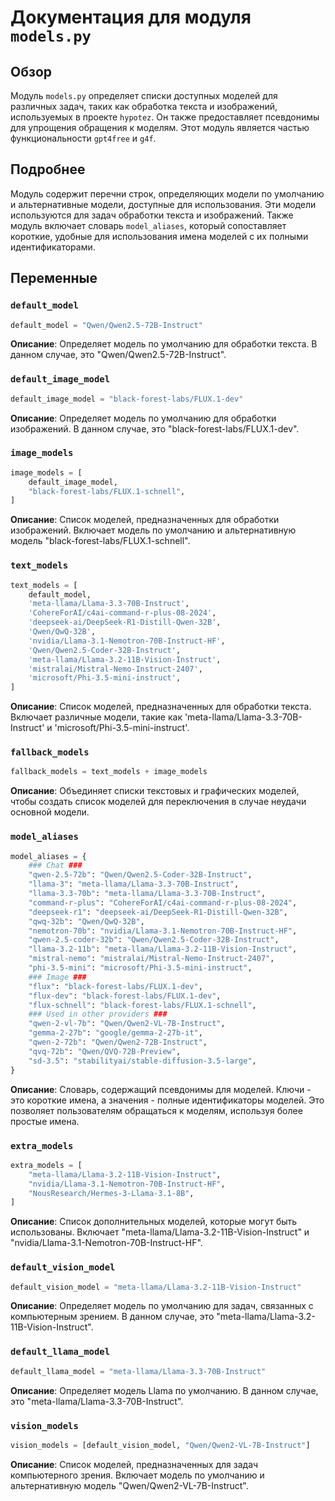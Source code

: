 # Документация для модуля `models.py`

## Обзор

Модуль `models.py` определяет списки доступных моделей для различных задач, таких как обработка текста и изображений, используемых в проекте `hypotez`. Он также предоставляет псевдонимы для упрощения обращения к моделям. Этот модуль является частью функциональности `gpt4free` и `g4f`.

## Подробнее

Модуль содержит перечни строк, определяющих модели по умолчанию и альтернативные модели, доступные для использования. Эти модели используются для задач обработки текста и изображений. Также модуль включает словарь `model_aliases`, который сопоставляет короткие, удобные для использования имена моделей с их полными идентификаторами.
## Переменные

### `default_model`

```python
default_model = "Qwen/Qwen2.5-72B-Instruct"
```

**Описание**: Определяет модель по умолчанию для обработки текста. В данном случае, это "Qwen/Qwen2.5-72B-Instruct".

### `default_image_model`

```python
default_image_model = "black-forest-labs/FLUX.1-dev"
```

**Описание**: Определяет модель по умолчанию для обработки изображений. В данном случае, это "black-forest-labs/FLUX.1-dev".

### `image_models`

```python
image_models = [    
    default_image_model,
    "black-forest-labs/FLUX.1-schnell",
]
```

**Описание**: Список моделей, предназначенных для обработки изображений. Включает модель по умолчанию и альтернативную модель "black-forest-labs/FLUX.1-schnell".

### `text_models`

```python
text_models = [
    default_model,
    'meta-llama/Llama-3.3-70B-Instruct',
    'CohereForAI/c4ai-command-r-plus-08-2024',
    'deepseek-ai/DeepSeek-R1-Distill-Qwen-32B',
    'Qwen/QwQ-32B',
    'nvidia/Llama-3.1-Nemotron-70B-Instruct-HF',
    'Qwen/Qwen2.5-Coder-32B-Instruct',
    'meta-llama/Llama-3.2-11B-Vision-Instruct',
    'mistralai/Mistral-Nemo-Instruct-2407',
    'microsoft/Phi-3.5-mini-instruct',
]
```

**Описание**: Список моделей, предназначенных для обработки текста. Включает различные модели, такие как 'meta-llama/Llama-3.3-70B-Instruct' и 'microsoft/Phi-3.5-mini-instruct'.

### `fallback_models`

```python
fallback_models = text_models + image_models
```

**Описание**: Объединяет списки текстовых и графических моделей, чтобы создать список моделей для переключения в случае неудачи основной модели.

### `model_aliases`

```python
model_aliases = {
    ### Chat ###
    "qwen-2.5-72b": "Qwen/Qwen2.5-Coder-32B-Instruct",
    "llama-3": "meta-llama/Llama-3.3-70B-Instruct",
    "llama-3.3-70b": "meta-llama/Llama-3.3-70B-Instruct",
    "command-r-plus": "CohereForAI/c4ai-command-r-plus-08-2024",
    "deepseek-r1": "deepseek-ai/DeepSeek-R1-Distill-Qwen-32B",
    "qwq-32b": "Qwen/QwQ-32B",
    "nemotron-70b": "nvidia/Llama-3.1-Nemotron-70B-Instruct-HF",
    "qwen-2.5-coder-32b": "Qwen/Qwen2.5-Coder-32B-Instruct",
    "llama-3.2-11b": "meta-llama/Llama-3.2-11B-Vision-Instruct",
    "mistral-nemo": "mistralai/Mistral-Nemo-Instruct-2407",
    "phi-3.5-mini": "microsoft/Phi-3.5-mini-instruct",
    ### Image ###
    "flux": "black-forest-labs/FLUX.1-dev",
    "flux-dev": "black-forest-labs/FLUX.1-dev",
    "flux-schnell": "black-forest-labs/FLUX.1-schnell",
    ### Used in other providers ###
    "qwen-2-vl-7b": "Qwen/Qwen2-VL-7B-Instruct",
    "gemma-2-27b": "google/gemma-2-27b-it",
    "qwen-2-72b": "Qwen/Qwen2-72B-Instruct",
    "qvq-72b": "Qwen/QVQ-72B-Preview",
    "sd-3.5": "stabilityai/stable-diffusion-3.5-large",
}
```

**Описание**: Словарь, содержащий псевдонимы для моделей. Ключи - это короткие имена, а значения - полные идентификаторы моделей. Это позволяет пользователям обращаться к моделям, используя более простые имена.

### `extra_models`

```python
extra_models = [
    "meta-llama/Llama-3.2-11B-Vision-Instruct",
    "nvidia/Llama-3.1-Nemotron-70B-Instruct-HF",
    "NousResearch/Hermes-3-Llama-3.1-8B",
]
```

**Описание**: Список дополнительных моделей, которые могут быть использованы. Включает "meta-llama/Llama-3.2-11B-Vision-Instruct" и "nvidia/Llama-3.1-Nemotron-70B-Instruct-HF".

### `default_vision_model`

```python
default_vision_model = "meta-llama/Llama-3.2-11B-Vision-Instruct"
```

**Описание**: Определяет модель по умолчанию для задач, связанных с компьютерным зрением. В данном случае, это "meta-llama/Llama-3.2-11B-Vision-Instruct".

### `default_llama_model`

```python
default_llama_model = "meta-llama/Llama-3.3-70B-Instruct"
```

**Описание**: Определяет модель Llama по умолчанию. В данном случае, это "meta-llama/Llama-3.3-70B-Instruct".

### `vision_models`

```python
vision_models = [default_vision_model, "Qwen/Qwen2-VL-7B-Instruct"]
```

**Описание**: Список моделей, предназначенных для задач компьютерного зрения. Включает модель по умолчанию и альтернативную модель "Qwen/Qwen2-VL-7B-Instruct".